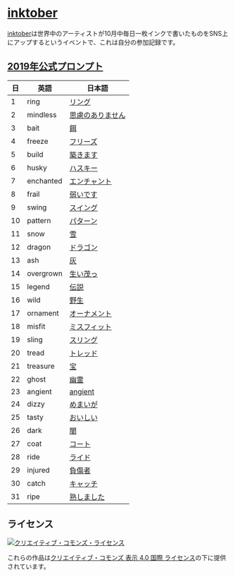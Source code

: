 # [inktober](http://mrjakeparker.com/inktober)
[inktober](http://mrjakeparker.com/inktober)は世界中のアーティストが10月中毎日一枚インクで書いたものをSNS上にアップするというイベントで、これは自分の参加記録です。

## [2019年公式プロンプト](http://mrjakeparker.com/inktober)

| 日 | 英語 | 日本語 |
| --- | --- | --- |
| 1 | ring | [リング](https://ejje.weblio.jp/content/ring) |
| 2 | mindless | [思慮のありません](https://ejje.weblio.jp/content/mindless) |
| 3 | bait | [餌](https://ejje.weblio.jp/content/bait) |
| 4 | freeze | [フリーズ](https://ejje.weblio.jp/content/freeze) |
| 5 | build | [築きます](https://ejje.weblio.jp/content/build) |
| 6 | husky | [ハスキー](https://ejje.weblio.jp/content/husky) |
| 7 | enchanted | [エンチャント](https://ejje.weblio.jp/content/enchanted) |
| 8 | frail | [弱いです](https://ejje.weblio.jp/content/frail) |
| 9 | swing | [スイング](https://ejje.weblio.jp/content/swing) |
| 10 | pattern | [パターン](https://ejje.weblio.jp/content/pattern) |
| 11 | snow | [雪](https://ejje.weblio.jp/content/snow) |
| 12 | dragon | [ドラゴン](https://ejje.weblio.jp/content/dragon) |
| 13 | ash | [灰](https://ejje.weblio.jp/content/ash) |
| 14 | overgrown | [生い茂っ](https://ejje.weblio.jp/content/overgrown) |
| 15 | legend | [伝説](https://ejje.weblio.jp/content/legend) |
| 16 | wild | [野生](https://ejje.weblio.jp/content/wild) |
| 17 | ornament | [オーナメント](https://ejje.weblio.jp/content/ornament) |
| 18 | misfit | [ミスフィット](https://ejje.weblio.jp/content/misfit) |
| 19 | sling | [スリング](https://ejje.weblio.jp/content/sling) |
| 20 | tread | [トレッド](https://ejje.weblio.jp/content/tread) |
| 21 | treasure | [宝](https://ejje.weblio.jp/content/treasure) |
| 22 | ghost | [幽霊](https://ejje.weblio.jp/content/ghost) |
| 23 | angient | [angient](https://ejje.weblio.jp/content/angient) |
| 24 | dizzy | [めまいが](https://ejje.weblio.jp/content/dizzy) |
| 25 | tasty | [おいしい](https://ejje.weblio.jp/content/tasty) |
| 26 | dark | [闇](https://ejje.weblio.jp/content/dark) |
| 27 | coat | [コート](https://ejje.weblio.jp/content/coat) |
| 28 | ride | [ライド](https://ejje.weblio.jp/content/ride) |
| 29 | injured | [負傷者](https://ejje.weblio.jp/content/injured) |
| 30 | catch | [キャッチ](https://ejje.weblio.jp/content/catch) |
| 31 | ripe | [熟しました](https://ejje.weblio.jp/content/ripe) |

## ライセンス

[![クリエイティブ・コモンズ・ライセンス](https://i.creativecommons.org/l/by/4.0/88x31.png)](http://creativecommons.org/licenses/by/4.0/)

これらの作品は[クリエイティブ・コモンズ 表示 4.0 国際 ライセンス](http://creativecommons.org/licenses/by/4.0/)の下に提供されています。